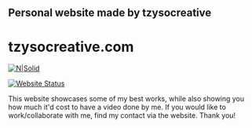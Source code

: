 ## Personal website made by tzysocreative
# tzysocreative.com

[![N|Solid](https://www.tzysocreative.com/assets/img/tzy.png)](https://nodesource.com/products/nsolid)

[![Website Status](https://travis-ci.org/joemccann/dillinger.svg?branch=master)](https://tzysocreative.com)

This website showcases some of my best works, while also showing you how much it'd cost to have a video done by me.
If you would like to work/collaborate with me, find my contact via the website. Thank you!
